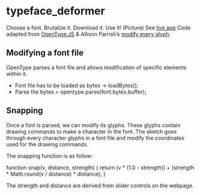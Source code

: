 # typeface_deformer
Choose a font. Brutalize it. Download it. Use it!
(Picture)
See [live app](https://www.hafiyyandi.com/typeface-deformer)
Code adapted from [OpenType.JS](https://github.com/opentypejs/opentype.js/blob/master/index.html
) & Allison Parrish’s [modify every glyph](https://editor.p5js.org/allison.parrish/sketches/SJwZn0wpQ).

## Modifying a font file
OpenType parses a font file and allows modification of specific elements within it.
 * Font file has to be loaded as bytes -> loadBytes();
 * Parse the bytes = opentype.parse(font.bytes.buffer);

## Snapping
Once a font is parsed, we can modify its glyphs. These glyphs contain drawing commands to make a character in the font. The sketch goes through every character glyphs in a font file and modify the coordinates used for the drawing commands.

The snapping function is as follow:

function snap(v, distance, strength) {
    return (v * (1.0 - strength)) + (strength * Math.round(v / distance) * distance);
}

The strength and distance are derived from slider controls on the webpage.
